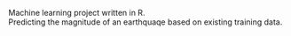 Machine learning project written in R.   
Predicting the magnitude of an earthquaqe based on existing training data.

